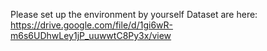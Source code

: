 Please set up the environment by yourself
Dataset are here: https://drive.google.com/file/d/1gi6wR-m6s6UDhwLey1jP_uuwwtC8Py3x/view
